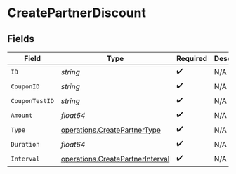 # CreatePartnerDiscount


## Fields

| Field                                                                                | Type                                                                                 | Required                                                                             | Description                                                                          |
| ------------------------------------------------------------------------------------ | ------------------------------------------------------------------------------------ | ------------------------------------------------------------------------------------ | ------------------------------------------------------------------------------------ |
| `ID`                                                                                 | *string*                                                                             | :heavy_check_mark:                                                                   | N/A                                                                                  |
| `CouponID`                                                                           | *string*                                                                             | :heavy_check_mark:                                                                   | N/A                                                                                  |
| `CouponTestID`                                                                       | *string*                                                                             | :heavy_check_mark:                                                                   | N/A                                                                                  |
| `Amount`                                                                             | *float64*                                                                            | :heavy_check_mark:                                                                   | N/A                                                                                  |
| `Type`                                                                               | [operations.CreatePartnerType](../../models/operations/createpartnertype.md)         | :heavy_check_mark:                                                                   | N/A                                                                                  |
| `Duration`                                                                           | *float64*                                                                            | :heavy_check_mark:                                                                   | N/A                                                                                  |
| `Interval`                                                                           | [operations.CreatePartnerInterval](../../models/operations/createpartnerinterval.md) | :heavy_check_mark:                                                                   | N/A                                                                                  |